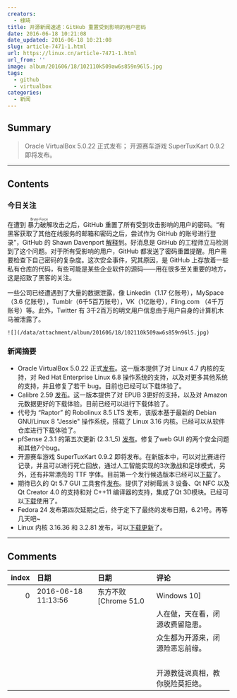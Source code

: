 ```yaml
---
creators:
  - 棣琦
title: 开源新闻速递：GitHub 重置受到影响的用户密码
date: 2016-06-18 10:21:08
date_updated: 2016-06-18 10:21:08
slug: article-7471-1.html
url: https://linux.cn/article-7471-1.html
url_from: ''
image: album/201606/18/102110k509aw6s859n96l5.jpg
tags:
  - github
  - virtualbox
categories:
  - 新闻
---
```


## Summary

> Oracle VirtualBox 5.0.22 正式发布；
> 开源赛车游戏 SuperTuxKart 0.9.2 即将发布。

***

<!-- more -->

## Contents

### 今日关注

在遭到<ruby> 暴力破解 <rp>  （ </rp> <rt>  Brute-Force </rt> <rp>  ） </rp></ruby>攻击之后，GitHub 重置了所有受到攻击影响的用户的密码。“有黑客获取了其他在线服务的邮箱和密码之后，尝试作为 GitHub 的账号进行登录”，GitHub 的 Shawn Davenport [解释](https://github.com/blog/2190-github-security-update-reused-password-attack)到。好消息是 GitHub 的工程师立马检测到了这个问题。对于所有受影响的用户，GitHub 都发送了密码重置提醒。用户需要检查下自己密码的复杂度。这次安全事件，究其原因，是 GitHub 上存放着一些私有仓库的代码，有些可能是某些企业软件的源码——用在很多至关重要的地方，这是招致了黑客的关注。

一些公司已经遭遇到了大量的数据泄露，像 Linkedin（1.17 亿账号），MySpace（3.6 亿账号），Tumblr（6千5百万账号），VK（1亿账号），Fling.com （4千万账号）等。此外，Twitter 有 3千2百万的明文用户信息由于用户自身的计算机木马被泄露了。

`![](/data/attachment/album/201606/18/102110k509aw6s859n96l5.jpg)`

### 新闻摘要

* Oracle VirtualBox 5.0.22 正式[发布](https://www.virtualbox.org/wiki/Changelog)。这一版本提供了对 Linux 4.7 内核的支持，对 Red Hat Enterprise Linux 6.8 操作系统的支持，以及对更多其他系统的支持，并且修复了若干 bug。目前也已经可以下载体验了。
* Calibre 2.59 [发布](http://calibre-ebook.com/whats-new)。这一版本提供了对 EPUB 3更好的支持，以及对 Amazon 元数据更好的下载体验。目前已经可以进行下载体验了。
* 代号为 “Raptor” 的 Robolinux 8.5 LTS 发布，该版本基于最新的 Debian GNU/Linux 8 "Jessie" 操作系统，搭载了 Linux 3.16 内核。已经可以从软件仓库进行下载体验了。
* pfSense 2.3.1 的第五次更新 (2.3.1\_5) [发布](https://blog.pfsense.org/?p=2090)。修复了web GUI 的两个安全问题和其他7个bug。
* 开源赛车游戏 SuperTuxKart 0.9.2 即将发布。在新版本中，可以对比赛进行记录，并且可以进行死亡回放，通过人工智能实现的3次激战和足球模式，另外，还有非常漂亮的 TTF 字体。目前第一个发行候选版本已经可以[下载](http://linux.softpedia.com/get/GAMES-ENTERTAINMENT/Arcade/SuperTuxKart-3916.shtml)了。
* 期待已久的 Qt 5.7 GUI 工具套件[发布](http://blog.qt.io/blog/2016/06/16/qt-5-7-released/)。提供了对树莓派 3 设备、Qt NFC 以及 Qt Creator 4.0 的支持和对 C++11 编译器的支持，集成了Qt 3D模块。已经可以[下载](http://linux.softpedia.com/get/Programming/Widgets/Qt-179.shtml)使用了。
* Fedora 24 发布第四次延期之后，终于定下了最终的发布日期，6.21号。再等几天吧~
* Linux 内核 3.16.36 和 3.2.81 发布，可以[下载更新](http://kernel.org/)了。

***

## Comments

|   index | 日期                | 日期                              | 评论                                                   |
|--------:|:--------------------|:----------------------------------|:-------------------------------------------------------|
|       0 | 2016-06-18 11:13:56 | 东方不败 [Chrome 51.0|Windows 10] | 诚念GNU大法好，开源保平安。<br />      |
|         |                     |                                   | 人在做，天在看，闭源收费留隐患。<br />                 |
|         |                     |                                   | 众生都为开源来，闭源险恶忘前缘。<br /> |
|         |                     |                                   | <br />                                 |
|         |                     |                                   | 开源教徒说真相，教你脱险莫拒绝。       |
